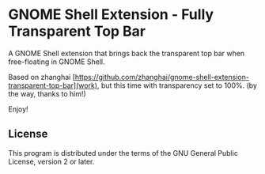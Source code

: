 # GNOME Shell Extension - Fully Transparent Top Bar

A GNOME Shell extension that brings back the transparent top bar when free-floating in GNOME Shell.

Based on zhanghai [https://github.com/zhanghai/gnome-shell-extension-transparent-top-bar](work), but this time with transparency set to 100%. (by the way, thanks to him!)

Enjoy!

## License

This program is distributed under the terms of the GNU General Public License, version 2 or later.

